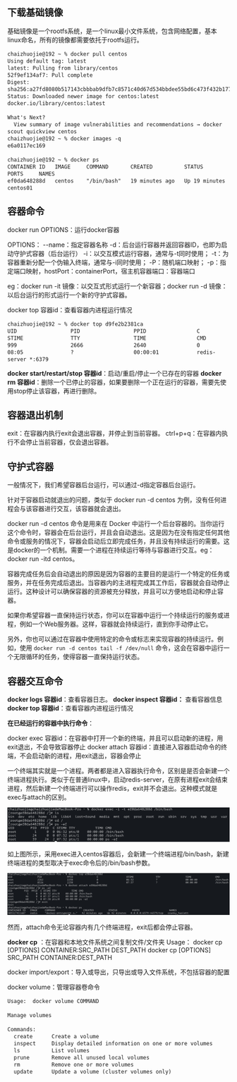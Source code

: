 
## 下载基础镜像

基础镜像是一个rootfs系统，是一个linux最小文件系统，包含网络配置，基本linux命名，所有的镜像都需要依托于rootfs运行。

```linux
chaizhuojie@192 ~ % docker pull centos
Using default tag: latest
latest: Pulling from library/centos
52f9ef134af7: Pull complete
Digest: sha256:a27fd8080b517143cbbbab9dfb7c8571c40d67d534bbdee55bd6c473f432b177
Status: Downloaded newer image for centos:latest
docker.io/library/centos:latest

What's Next?
  View summary of image vulnerabilities and recommendations → docker scout quickview centos
chaizhuojie@192 ~ % docker images -q
e6a0117ec169

chaizhuojie@192 ~ % docker ps
CONTAINER ID   IMAGE     COMMAND       CREATED          STATUS          PORTS     NAMES
ef0da648288d   centos    "/bin/bash"   19 minutes ago   Up 19 minutes             centos01
```

## 容器命令

docker run OPTIONS：运行docker容器

OPTIONS：
	--name：指定容器名称
	-d：后台运行容器并返回容器ID，也即为启动守护式容器（后台运行）
	-i：以交互模式运行容器，通常与-t同时使用；
	-t：为容器重新分配一个伪输入终端，通常与-i同时使用；
	-P：随机端口映射；
	-p：指定端口映射，hostPort：containerPort，宿主机容器端口：容器端口

eg：docker run -it 镜像：以交互式形式运行一个新容器；docker run -d 镜像：以后台运行的形式运行一个新的守护式容器。

docker top 容器id：查看容器内进程运行情况
```Linux
chaizhuojie@192 ~ % docker top d9fe2b2381ca
UID                 PID                 PPID                C                   STIME               TTY                 TIME                CMD
999                 2666                2640                0                   08:05               ?                   00:00:01            redis-server *:6379
```

**docker start/restart/stop 容器id**：启动/重启/停止一个已存在的容器
**docker rm 容器id**：删除一个已停止的容器，如果要删除一个正在运行的容器，需要先使用stop停止该容器，再进行删除。

## 容器退出机制

exit：在容器内执行exit会退出容器，并停止到当前容器。
ctrl+p+q：在容器内执行不会停止当前容器，仅会退出容器。

## 守护式容器

一般情况下，我们希望容器后台运行，可以通过-d指定容器后台运行。

针对于容器启动就退出的问题，类似于 docker run -d centos 为例，没有任何进程会与该容器进行交互，该容器就会退出。

docker run -d centos 命令是用来在 Docker 中运行一个后台容器的。当你运行这个命令时，容器会在后台运行，并且会自动退出。这是因为在没有指定任何其他命令或服务的情况下，容器会启动后立即完成任务，并且没有持续运行的需要。这是docker的一个机制。需要一个进程在持续运行等待与容器进行交互。eg：docker run -itd centos。

容器完成任务后会自动退出的原因是因为容器的主要目的是运行一个特定的任务或服务，并在任务完成后退出。当容器内的主进程完成其工作后，容器就会自动停止运行。这种设计可以确保容器的资源被充分释放，并且可以方便地启动和停止容器。
 
如果你希望容器一直保持运行状态，你可以在容器中运行一个持续运行的服务或进程，例如一个Web服务器。这样，容器就会持续运行，直到你手动停止它。

另外，你也可以通过在容器中使用特定的命令或标志来实现容器的持续运行。例如，使用 `docker run -d centos tail -f /dev/null` 命令，这会在容器中运行一个无限循环的任务，使得容器一直保持运行状态。

## 容器交互命令

**docker logs 容器id**：查看容器日志。
**docker inspect 容器id：** 查看容器信息
**docker top 容器id**：查看容器内进程运行情况

**在已经运行的容器中执行命令**：

docker exec 容器id：在容器中打开一个新的终端，并且可以启动新的进程，用exit退出，不会导致容器停止
docker attach 容器id：直接进入容器启动命令的终端，不会启动新的进程，用exit退出，容器会停止

一个终端其实就是一个进程。两者都是进入容器执行命令，区别是是否会新建一个终端进程执行。类似于在普通linux中，启动redis-server，在原有进程exit会结束进程，然后新建一个终端进行可以操作redis，exit并不会退出。这种模式就是exec与attach的区别。

![](assets/Pasted%20image%2020230804153313.png)

如上图所示，采用exec进入centos容器后，会新建一个终端进程/bin/bash，新建终端进程的类型取决于exec命令后的/bin/bash参数。

![](assets/Pasted%20image%2020230804153850.png)

然而，attach命令无论容器内有几个终端进程，exit后都会停止容器。

**docker cp** ：在容器和本地文件系统之间复制文件/文件夹
Usage：
	docker cp [OPTIONS] CONTAINER:SRC_PATH   DEST_PATH
	docker cp [OPTIONS] SRC_PATH   CONTAINER:DEST_PATH

docker import/export：导入或导出，只导出或导入文件系统，不包括容器的配置

docker volume：管理容器卷命令
```shell
Usage:  docker volume COMMAND

Manage volumes

Commands:
  create      Create a volume
  inspect     Display detailed information on one or more volumes
  ls          List volumes
  prune       Remove all unused local volumes
  rm          Remove one or more volumes
  update      Update a volume (cluster volumes only)
```




